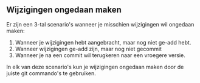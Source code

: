 ## Wijzigingen ongedaan maken

Er zijn een 3-tal scenario's wanneer je misschien wijzigingen wil ongedaan maken:

1. Wanneer je wijzigingen hebt aangebracht, maar nog niet ge-add hebt.
2. Wanneer wijzigingen ge-add zijn, maar nog niet gecommit
3. Wanneer je na een commit wil terugkeren naar een vroegere versie.

In elk van deze scenario's kun je wijzigingen ongedaan maken door de juiste git commando's te gebruiken.